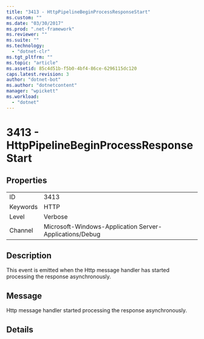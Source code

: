 ```yaml
---
title: "3413 - HttpPipelineBeginProcessResponseStart"
ms.custom: ""
ms.date: "03/30/2017"
ms.prod: ".net-framework"
ms.reviewer: ""
ms.suite: ""
ms.technology: 
  - "dotnet-clr"
ms.tgt_pltfrm: ""
ms.topic: "article"
ms.assetid: 85c4d51b-f5b0-4bf4-86ce-6296115dc120
caps.latest.revision: 3
author: "dotnet-bot"
ms.author: "dotnetcontent"
manager: "wpickett"
ms.workload: 
  - "dotnet"
---
```

# 3413 - HttpPipelineBeginProcessResponseStart
## Properties  
  
|||  
|-|-|  
|ID|3413|  
|Keywords|HTTP|  
|Level|Verbose|  
|Channel|Microsoft-Windows-Application Server-Applications/Debug|  
  
## Description  
 This event is emitted when the Http message handler has started processing the response asynchronously.  
  
## Message  
 Http message handler started processing the response asynchronously.  
  
## Details
